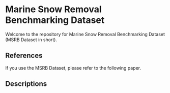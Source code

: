 # Marine Snow Removal Benchmarking Dataset
Welcome to the repository for Marine Snow Removal Benchmarking Dataset (MSRB Dataset in short).

## References
If you use the MSRB Dataset, please refer to the following paper.

## Descriptions